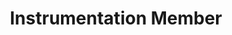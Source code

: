 ---
layout: member
weight: 2
name: Amanpreet Tithh
title: Instrumentation Member
project: BioT
img: /assets/images/members/Aman.jpg
email: amantithh@gmail.com

biography: Amanpreet (Aman) Tithh is a third year Chemical Engineering student, who is currently in Co-op until December, 2018. Aman has a fond interest for brewing and using engineering to optimize the process. As a member of the instrumentation team on BioT, Aman works along side his team members to create craft brewing technologies and an automated brewing system. He wishes to optimize the brewing process to brew the perfect beer, while lowering the costs for the process.

linkedin: https://www.linkedin.com/in/aman-tithh-403559124
---